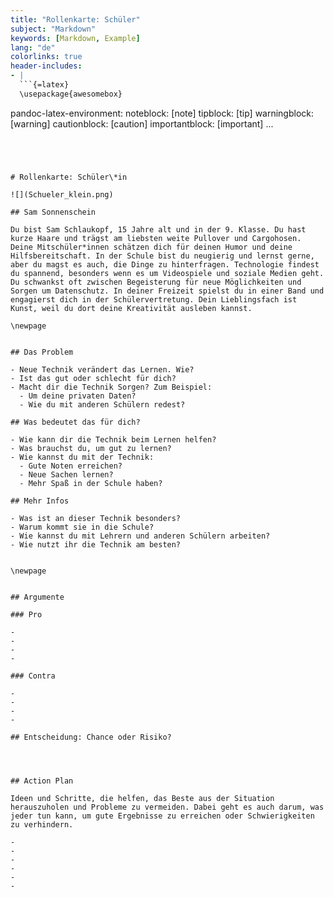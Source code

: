 ```yaml
---
title: "Rollenkarte: Schüler"
subject: "Markdown"
keywords: [Markdown, Example]
lang: "de"
colorlinks: true
header-includes:
- |
  ```{=latex}
  \usepackage{awesomebox}
  ```
pandoc-latex-environment:
  noteblock: [note]
  tipblock: [tip]
  warningblock: [warning]
  cautionblock: [caution]
  importantblock: [important]
...
```




# Rollenkarte: Schüler\*in

![](Schueler_klein.png)

## Sam Sonnenschein

Du bist Sam Schlaukopf, 15 Jahre alt und in der 9. Klasse. Du hast kurze Haare und trägst am liebsten weite Pullover und Cargohosen. Deine Mitschüler*innen schätzen dich für deinen Humor und deine Hilfsbereitschaft. In der Schule bist du neugierig und lernst gerne, aber du magst es auch, die Dinge zu hinterfragen. Technologie findest du spannend, besonders wenn es um Videospiele und soziale Medien geht. Du schwankst oft zwischen Begeisterung für neue Möglichkeiten und Sorgen um Datenschutz. In deiner Freizeit spielst du in einer Band und engagierst dich in der Schülervertretung. Dein Lieblingsfach ist Kunst, weil du dort deine Kreativität ausleben kannst.

\newpage


## Das Problem

- Neue Technik verändert das Lernen. Wie?
- Ist das gut oder schlecht für dich?
- Macht dir die Technik Sorgen? Zum Beispiel:
  - Um deine privaten Daten?
  - Wie du mit anderen Schülern redest?

## Was bedeutet das für dich?

- Wie kann dir die Technik beim Lernen helfen?
- Was brauchst du, um gut zu lernen?
- Wie kannst du mit der Technik:
  - Gute Noten erreichen?
  - Neue Sachen lernen?
  - Mehr Spaß in der Schule haben?

## Mehr Infos

- Was ist an dieser Technik besonders?
- Warum kommt sie in die Schule?
- Wie kannst du mit Lehrern und anderen Schülern arbeiten?
- Wie nutzt ihr die Technik am besten?


\newpage


## Argumente

### Pro

-
-
-
-

### Contra

-
-
-
-

## Entscheidung: Chance oder Risiko?




## Action Plan

Ideen und Schritte, die helfen, das Beste aus der Situation herauszuholen und Probleme zu vermeiden. Dabei geht es auch darum, was jeder tun kann, um gute Ergebnisse zu erreichen oder Schwierigkeiten zu verhindern.

-
-
-
-
-
-
